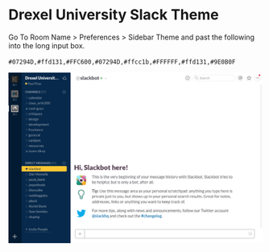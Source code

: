 # Drexel University Slack Theme
Go To Room Name > Preferences > Sidebar Theme and past the following into the long input box.

`#07294D,#ffd131,#FFC600,#07294D,#ffcc1b,#FFFFFF,#ffd131,#9E0B0F`

![alt text](img1.png)
